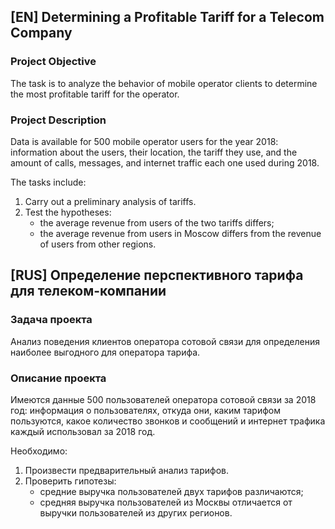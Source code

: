 ## [EN] Determining a Profitable Tariff for a Telecom Company

### Project Objective

The task is to analyze the behavior of mobile operator clients to determine the most profitable tariff for the operator.

### Project Description

Data is available for 500 mobile operator users for the year 2018: information about the users, their location, the tariff they use, and the amount of calls, messages, and internet traffic each one used during 2018.

The tasks include:

1. Carry out a preliminary analysis of tariffs.
2. Test the hypotheses:
   - the average revenue from users of the two tariffs differs;
   - the average revenue from users in Moscow differs from the revenue of users from other regions.

## [RUS] Определение перспективного тарифа для телеком-компании

### Задача проекта

Анализ поведения клиентов оператора сотовой связи для определения наиболее выгодного для оператора тарифа.

### Описание проекта

Имеются данные 500 пользователей оператора сотовой связи за 2018 год: информация о пользователях, откуда они, каким тарифом пользуются, какое количество звонков и сообщений и интернет трафика каждый использовал за 2018 год.

Необходимо:

1. Произвести предварительный анализ тарифов.
2. Проверить гипотезы:
   - cредние выручка пользователей двух тарифов различаются;
   - cредняя выручка пользователей из Москвы отличается от выручки пользователей из других регионов.

